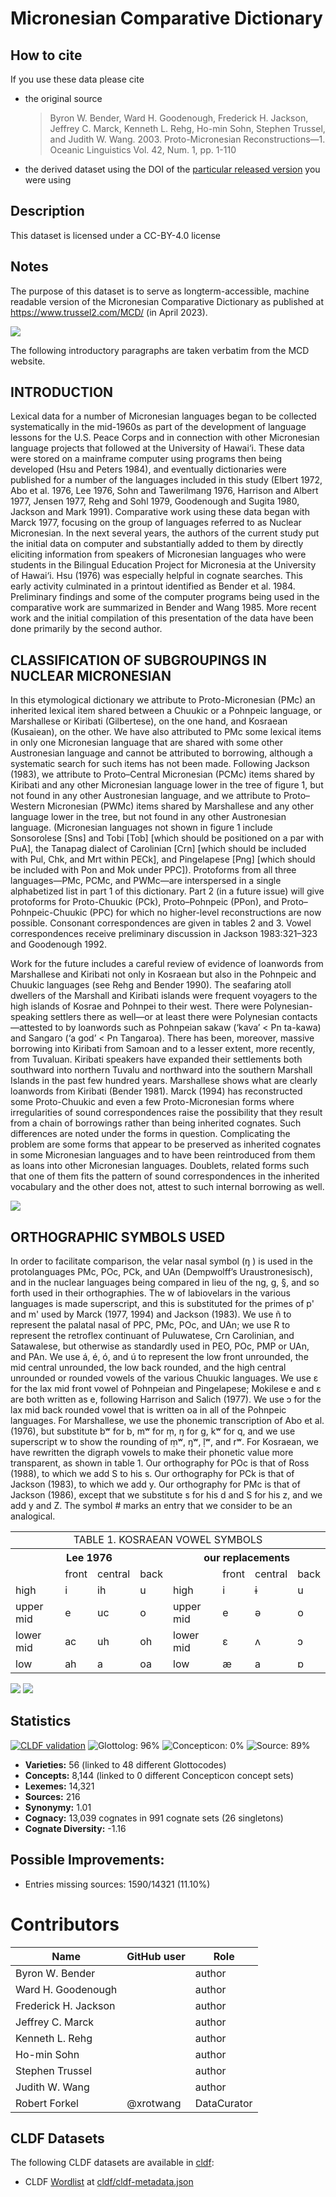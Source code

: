 # Micronesian Comparative Dictionary

## How to cite

If you use these data please cite
- the original source
  > Byron W. Bender, Ward H. Goodenough, Frederick H. Jackson, Jeffrey C. Marck, Kenneth L. Rehg, Ho-min Sohn, Stephen Trussel, and Judith W. Wang. 2003. Proto-Micronesian Reconstructions—1. Oceanic Linguistics Vol. 42, Num. 1, pp. 1-110
- the derived dataset using the DOI of the [particular released version](../../releases/) you were using

## Description


This dataset is licensed under a CC-BY-4.0 license

## Notes

The purpose of this dataset is to serve as longterm-accessible, machine readable version of the
Micronesian Comparative Dictionary as published at https://www.trussel2.com/MCD/ (in April 2023).

![](map.svg)

The following introductory paragraphs are taken verbatim from the MCD website.


## INTRODUCTION

Lexical data for a number of Micronesian languages began to be collected systematically in the 
mid-1960s as part of the development of language lessons for the U.S. Peace Corps and in connection
with other Micronesian language projects that followed at the University of Hawai‘i. These data were 
stored on a mainframe computer using programs then being developed (Hsu and Peters 1984), and eventually 
dictionaries were published for a number of the languages included in this study (Elbert 1972, 
Abo et al. 1976, Lee 1976, Sohn and Tawerilmang 1976, Harrison and Albert 1977, Jensen 1977, 
Rehg and Sohl 1979, Goodenough and Sugita 1980, Jackson and Mark 1991). Comparative work using these 
data began with Marck 1977, focusing on the group of languages referred to as Nuclear Micronesian. 
In the next several years, the authors of the current study put the initial data on computer and 
substantially added to them by directly eliciting information from speakers of Micronesian languages 
who were students in the Bilingual Education Project for Micronesia at the University of Hawai‘i. 
Hsu (1976) was especially helpful in cognate searches. This early activity culminated in a printout 
identified as Bender et al. 1984. Preliminary findings and some of the computer programs being used 
in the comparative work are summarized in Bender and Wang 1985. More recent work and the initial 
compilation of this presentation of the data have been done primarily by the second author.


## CLASSIFICATION OF SUBGROUPINGS IN NUCLEAR MICRONESIAN

In this etymological dictionary we attribute to Proto-Micronesian (PMc) an inherited lexical item shared between a Chuukic or a Pohnpeic language, or Marshallese or Kiribati (Gilbertese), on the one hand, and Kosraean (Kusaiean), on the other. We have also attributed to PMc some lexical items in only one Micronesian language that are shared with some other Austronesian language and cannot be attributed to borrowing, although a systematic search for such items has not been made. Following Jackson (1983), we attribute to Proto–Central Micronesian (PCMc) items shared by Kiribati and any other Micronesian language lower in the tree of figure 1, but not found in any other Austronesian language, and we attribute to Proto–Western Micronesian (PWMc) items shared by Marshallese and any other language lower in the tree, but not found in any other Austronesian language. (Micronesian languages not shown in figure 1 include Sonsorolese [Sns] and Tobi [Tob] [which should be positioned on a par with PuA], the Tanapag dialect of Carolinian [Crn] [which should be included with Pul, Chk, and Mrt within PECk], and Pingelapese [Png] [which should be included with Pon and Mok under PPC]). Protoforms from all three languages—PMc, PCMc, and PWMc—are interspersed in a single alphabetized list in part 1 of this dictionary. Part 2 (in a future issue) will give protoforms for Proto-Chuukic (PCk), Proto–Pohnpeic (PPon), and Proto–Pohnpeic-Chuukic (PPC) for which no higher-level reconstructions are now possible. Consonant correspondences are given in tables 2 and 3. Vowel correspondences receive preliminary discussion in Jackson 1983:321–323 and Goodenough 1992.

Work for the future includes a careful review of evidence of loanwords from Marshallese and Kiribati not only in Kosraean but also in the Pohnpeic and Chuukic languages (see Rehg and Bender 1990). The seafaring atoll dwellers of the Marshall and Kiribati islands were frequent voyagers to the high islands of Kosrae and Pohnpei to their west. There were Polynesian-speaking settlers there as well—or at least there were Polynesian contacts—attested to by loanwords such as Pohnpeian sakaw (‘kava’ < Pn ta-kawa) and Sangaro (‘a god’ < Pn Tangaroa). There has been, moreover, massive borrowing into Kiribati from Samoan and to a lesser extent, more recently, from Tuvaluan. Kiribati speakers have expanded their settlements both southward into northern Tuvalu and northward into the southern Marshall Islands in the past few hundred years. Marshallese shows what are clearly loanwords from Kiribati (Bender 1981). Marck (1994) has reconstructed some Proto-Chuukic and even a few Proto-Micronesian forms where irregularities of sound correspondences raise the possibility that they result from a chain of borrowings rather than being inherited cognates. Such differences are noted under the forms in question. Complicating the problem are some forms that appear to be preserved as inherited cognates in some Micronesian languages and to have been reintroduced from them as loans into other Micronesian languages. Doublets, related forms such that one of them fits the pattern of sound correspondences in the inherited vocabulary and the other does not, attest to such internal borrowing as well. 

![](tree.jpg)


## ORTHOGRAPHIC SYMBOLS USED

In order to facilitate comparison, the velar nasal symbol (ŋ ) is used in the protolanguages PMc, POc, PCk, and UAn (Dempwolff’s Uraustronesisch), and in the nuclear languages being compared in lieu of the ng, g, §, and so forth used in their orthographies. The w of labiovelars in the various languages is made superscript, and this is substituted for the primes of p' and m' used by Marck (1977, 1994) and Jackson (1983). We use ñ to represent the palatal nasal of PPC, PMc, POc, and UAn; we use R to represent the retroflex continuant of Puluwatese, Crn Carolinian, and Satawalese, but otherwise as standardly used in PEO, POc, PMP or UAn, and PAn. We use á, é, ó, and ú to represent the low front unrounded, the mid central unrounded, the low back rounded, and the high central unrounded or rounded vowels of the various Chuukic languages. We use ε for the lax mid front vowel of Pohnpeian and Pingelapese; Mokilese e and ε are both written as e, following Harrison and Salich (1977). We use ɔ for the lax mid back rounded vowel that is written oa in all of the Pohnpeic languages. For Marshallese, we use the phonemic transcription of Abo et al. (1976), but substitute bʷ for b, mʷ for ṃ, ŋ for g, kʷ for q, and we use superscript w to show the rounding of ṃʷ, ŋʷ, ḷʷ, and rʷ. For Kosraean, we have rewritten the digraph vowels to make their phonetic value more transparent, as shown in table 1. Our orthography for POc is that of Ross (1988), to which we add S to his s. Our orthography for PCk is that of Jackson (1983), to which we add y. Our orthography for PMc is that of Jackson (1986), except that we substitute s for his d and S for his z, and we add y and Z. The symbol # marks an entry that we consider to be an analogical.

<table>
<tbody>
    <tr><td colspan="8" align="center">TABLE 1.	KOSRAEAN VOWEL SYMBOLS</td></tr>
    <tr>
        <th colspan="4">Lee 1976</th>
        <th colspan="4">our replacements</th></tr>
    <tr>
        <td>&nbsp;</td><td align="center">front</td><td align="center">central</td><td align="center">back</td>
        <td>&nbsp;</td><td align="center">front</td><td align="center">central</td><td align="center">back</td></tr>
    <tr>
        <td>high</td><td>i</td><td>ih</td><td>u</td>
        <td>high</td><td>i</td><td>ɨ</td><td>u</td></tr>
    <tr>
        <td>upper mid</td><td>e</td><td>uc</td><td>o</td>
        <td>upper mid</td><td>e</td><td>ə</td><td>o</td></tr>
    <tr>
        <td>lower mid</td><td>ac</td><td>uh</td><td>oh</td>
        <td>lower mid</td><td>ε</td><td>ʌ</td><td>ɔ</td></tr>
    <tr>
        <td>low</td><td>ah</td><td>a</td><td>oa</td>
        <td>low</td><td>æ</td><td>a</td><td>ɒ</td></tr>
</tbody>
</table>

![](consonant_correspondences.jpg)
![](consonant_correspondences_2.jpg)


## Statistics


[![CLDF validation](https://github.com/lexibank/mcd/workflows/CLDF-validation/badge.svg)](https://github.com/lexibank/mcd/actions?query=workflow%3ACLDF-validation)
![Glottolog: 96%](https://img.shields.io/badge/Glottolog-96%25-green.svg "Glottolog: 96%")
![Concepticon: 0%](https://img.shields.io/badge/Concepticon-0%25-red.svg "Concepticon: 0%")
![Source: 89%](https://img.shields.io/badge/Source-89%25-yellowgreen.svg "Source: 89%")

- **Varieties:** 56 (linked to 48 different Glottocodes)
- **Concepts:** 8,144 (linked to 0 different Concepticon concept sets)
- **Lexemes:** 14,321
- **Sources:** 216
- **Synonymy:** 1.01
- **Cognacy:** 13,039 cognates in 991 cognate sets (26 singletons)
- **Cognate Diversity:** -1.16

## Possible Improvements:



- Entries missing sources: 1590/14321 (11.10%)

# Contributors

Name | GitHub user | Role
--- | --- | ---
Byron W. Bender | | author
Ward H. Goodenough | | author
Frederick H. Jackson | | author
Jeffrey C. Marck | | author
Kenneth L. Rehg | | author
Ho-min Sohn | | author
Stephen Trussel | | author
Judith W. Wang | | author
Robert Forkel | @xrotwang | DataCurator





## CLDF Datasets

The following CLDF datasets are available in [cldf](cldf):

- CLDF [Wordlist](https://github.com/cldf/cldf/tree/master/modules/Wordlist) at [cldf/cldf-metadata.json](cldf/cldf-metadata.json)